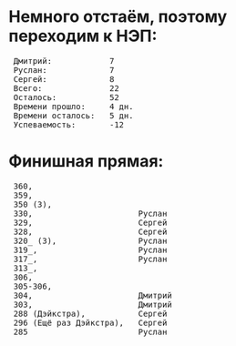 # Немного отстаём, поэтому переходим к НЭП:

<pre>
 Дмитрий:            7  
 Руслан:             7    
 Сергей:             8    
 Всего:              22   
 Осталось:           52
 Времени прошло:     4 дн.
 Времени осталось:   5 дн.
 Успеваемость:       -12
</pre>

# Финишная прямая:
<pre>
 360,                    
 359, 
 350 (3), 
 330,                      Руслан
 329,                      Сергей
 328,                      Сергей
 320_ (3),                 Руслан
 319_,                     Руслан
 317_,                     Руслан
 313_, 
 306, 
 305-306, 
 304,                      Дмитрий
 303,                      Дмитрий
 288 (Дэйкстра),           Сергей
 296 (Ещё раз Дэйкстра),   Сергей
 285                       Руслан
</pre>
 
